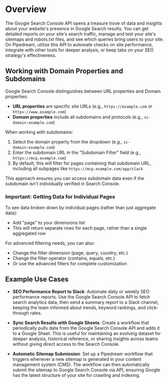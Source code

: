 # Overview

The Google Search Console API opens a treasure trove of data and insights about your website's presence in Google Search results. You can get detailed reports on your site's search traffic, manage and test your site's sitemaps and robots.txt files, and see which queries bring users to your site. On Pipedream, utilize this API to automate checks on site performance, integrate with other tools for deeper analysis, or keep tabs on your SEO strategy's effectiveness.

## Working with Domain Properties and Subdomains

Google Search Console distinguishes between URL properties and Domain properties:

- **URL properties** are specific site URLs (e.g., `https://example.com` or `https://www.example.com`)
- **Domain properties** include all subdomains and protocols (e.g., `sc-domain:example.com`)

When working with subdomains:

1. Select the domain property from the dropdown (e.g., `sc-domain:example.com`)
2. Enter the subdomain URL in the "Subdomain Filter" field (e.g., `https://mcp.example.com`)
3. By default, this will filter for pages containing that subdomain URL, including all subpages like `https://mcp.example.com/app/slack`

This approach ensures you can access subdomain data even if the subdomain isn't individually verified in Search Console.

### Important: Getting Data for Individual Pages

To see data broken down by individual pages (rather than just aggregate data):

- Add "page" to your dimensions list
- This will return separate rows for each page, rather than a single aggregated row

For advanced filtering needs, you can also:

- Change the filter dimension (page, query, country, etc.)
- Change the filter operator (contains, equals, etc.)
- Or use the advanced filters for complete customization

## Example Use Cases

- **SEO Performance Report to Slack**: Automate daily or weekly SEO performance reports. Use the Google Search Console API to fetch search analytics data, then send a summary report to a Slack channel, keeping the team informed about trends, keyword rankings, and click-through rates.

- **Sync Search Results with Google Sheets**: Create a workflow that periodically pulls data from the Google Search Console API and adds it to a Google Sheet. This is useful for maintaining an evolving dataset for deeper analysis, historical reference, or sharing insights across teams without giving direct access to the Search Console.

- **Automatic Sitemap Submission**: Set up a Pipedream workflow that triggers whenever a new sitemap is generated in your content management system (CMS). The workflow can then automatically submit the sitemap to Google Search Console via API, ensuring Google has the latest structure of your site for crawling and indexing.

